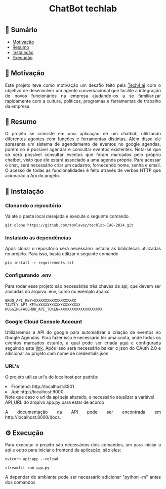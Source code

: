 <h1 align = "center"> ChatBot techlab <h1>

## 📝 Sumário

- [Motivação](#-motivação)
- [Resumo](#-resumo)
- [Instalação](#️-instalação)
- [Execução](#️-execução)

## 🤩 Motivação

<p align = "justify">Este projeto teve como motivação um desafio feito pela <a href="https://www.tech4h.com.br/">Tech4.ai</a> com o objetivo de desenvolver um agente conversacional que facilite a integração de novos funcionários na empresa ajudando-os a se familiarizar rapidamente com a cultura, políticas, programas e ferramentas de trabalho da empresa.</p>

## 📝 Resumo

<p align = "justify">O projeto se consiste em uma aplicação de um chatbot, utilizando diferentes agentes com funções e ferramentas distintas. Além disso ele apresenta um sistema de agendamento de eventos no google agendas, porém só é possível agendar e consultar eventos existentes. Nota-se que só será possível consultar eventos que foram marcados pelo próprio chatbot, visto que ele estará associado a uma agenda própria. Para acessar o chat, será necessário criar um cadastro, fornecendo nome, senha e email. O acesso de todas as funcionalidades é feito através de verbos HTTP que acionarão a Api do projeto.</p>

## 🔧 Instalação

### Clonando o repositório

<p align = "justify">Vá até a pasta local desejada e execute o seguinte comando.</p>

```
git clone https://github.com/tomlavez/techlab-IAG-2024.git
```

### Instalado as dependências

<p align = "justify">Após clonar o repositório será necessário instalar as bibliotecas utilizadas no projeto. Para isso, basta utilizar o seguinte comando</p>

```
pip install -r requirements.txt
```

### Configurando .env

<p align = "justify">Para rodar esse projeto são necessárias três chaves de api, que devem ser alocadas no arquivo .env, como no exemplo abaixo</p>

```
GROQ_API_KEY=XXXXXXXXXXXXXXXXXXX
TAVILY_API_KEY=XXXXXXXXXXXXXXXXXXX
HUGGINGFACEHUB_API_TOKEN=XXXXXXXXXXXXXXXXXXX
```

### Google Cloud Console Account

<p align = "justify"> Utilizaremos a API do google para automatizar a criação de eventos no Google Agendas. Para fazer isso é necessário ter uma conta, onde todos os eventos marcados estarão, a qual pode ser criada <a href="https://console.cloud.google.com/welcome/new">aqui</a> e configurada seguindo este <a href="https://developers.google.com/calendar/api/quickstart/python?hl=pt-br">link</a>. Após isso será necessário baixar o json do OAuth 2.0 e adicionar ao projeto com nome de credentials.json.

### URL's

<p align = "justify"> O projeto utiliza url's do localhost por padrão: <li> Frontend: http://localhost:8501 </li>
<li> Api: http://localhost:8000 </li>
Note que caso o url da api seja alterado, é necessário atualizar a variável API_URL do arquivo app.py para estar de acordo
</p>
<p align = "justify"> A documentação da API pode ser encontrada em http://localhost:8000/docs. </p>

## ⚙️ Execução

<p align = "justify"> Para executar o projeto são necessários dois comandos, um para iniciar a api e outro para iniciar o frontend da aplicação, são eles: </p>

```
uvicorn api:app --reload

streamlit run app.py
```

<p align = "justify"> A depender do ambiente pode ser necessário adicionar "python -m" antes dos comandos </p>
